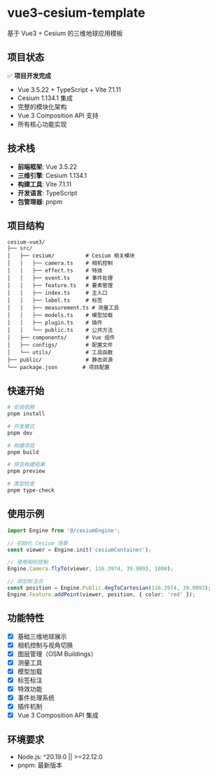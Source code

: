 # vue3-cesium-template

基于 Vue3 + Cesium 的三维地球应用模板

## 项目状态

✅ **项目开发完成**
- Vue 3.5.22 + TypeScript + Vite 7.1.11
- Cesium 1.134.1 集成
- 完整的模块化架构
- Vue 3 Composition API 支持
- 所有核心功能实现

## 技术栈

- **前端框架**: Vue 3.5.22
- **三维引擎**: Cesium 1.134.1
- **构建工具**: Vite 7.1.11
- **开发语言**: TypeScript
- **包管理器**: pnpm

## 项目结构

```
cesium-vue3/
├── src/
│   ├── cesium/          # Cesium 相关模块
│   │   ├── camera.ts    # 相机控制
│   │   ├── effect.ts    # 特效
│   │   ├── event.ts     # 事件处理
│   │   ├── feature.ts   # 要素管理
│   │   ├── index.ts     # 主入口
│   │   ├── label.ts     # 标签
│   │   ├── measurement.ts # 测量工具
│   │   ├── models.ts    # 模型加载
│   │   ├── plugin.ts    # 插件
│   │   └── public.ts    # 公共方法
│   ├── components/      # Vue 组件
│   ├── configs/         # 配置文件
│   └── utils/           # 工具函数
├── public/              # 静态资源
└── package.json        # 项目配置
```

## 快速开始

```bash
# 安装依赖
pnpm install

# 开发模式
pnpm dev

# 构建项目
pnpm build

# 预览构建结果
pnpm preview

# 类型检查
pnpm type-check
```

## 使用示例

```typescript
import Engine from '@/cesiumEngine';

// 初始化 Cesium 场景
const viewer = Engine.init('cesiumContainer');

// 使用相机控制
Engine.Camera.flyTo(viewer, 116.3974, 39.9093, 1000);

// 添加标注点
const position = Engine.Public.degToCartesian(116.3974, 39.9093);
Engine.Feature.addPoint(viewer, position, { color: 'red' });
```

## 功能特性

- [x] 基础三维地球展示
- [x] 相机控制与视角切换
- [x] 图层管理（OSM Buildings）
- [x] 测量工具
- [x] 模型加载
- [x] 标签标注
- [x] 特效功能
- [x] 事件处理系统
- [x] 插件机制
- [x] Vue 3 Composition API 集成

## 环境要求

- Node.js: ^20.19.0 || >=22.12.0
- pnpm: 最新版本
